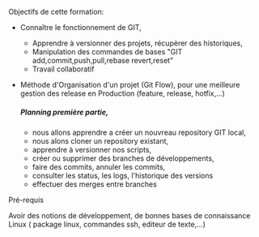 
Objectifs de cette formation:

 - Connaître le fonctionnement de GIT, 
     * Apprendre à versionner des projets, récupèrer des historiques,
     * Manipulation des commandes de bases "GIT add,commit,push,pull,rebase revert,reset"
     * Travail collaboratif 

- Méthode d'Organisation d'un projet (Git Flow), pour une meilleure gestion des release en Production (feature, release, hotfix,...)
 

 
   ##### Planning première partie, 
     - nous allons apprendre a créer un nouvreau repository GIT local,
     - nous alons cloner un repository existant,
     - apprendre à versionner nos scripts,
     - créer ou supprimer des branches de développements, 
     - faire des commits,  annuler les commits,
     - consulter les status, les logs, l'historique des versions
     - effectuer des merges entre branches
  
Pré-requis

Avoir des notions de développement, de bonnes bases de connaissance Linux ( package linux, commandes ssh, editeur de texte,...)


